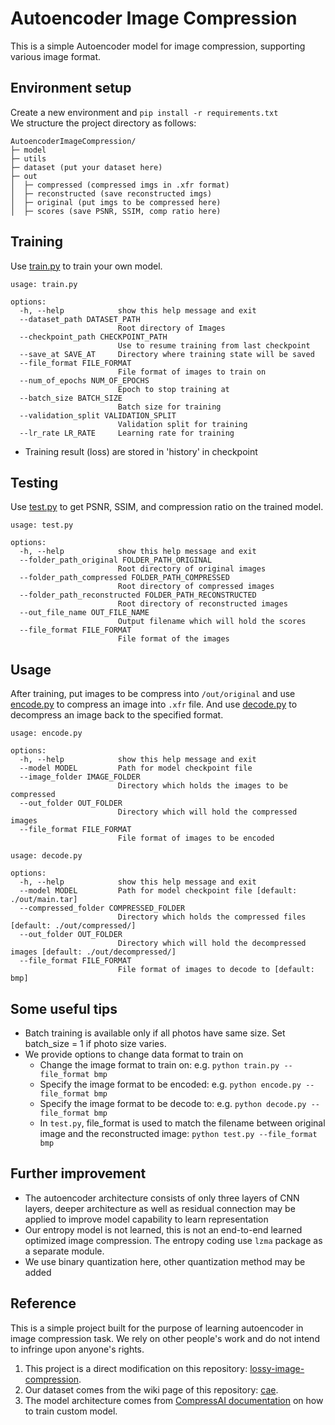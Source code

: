 # Autoencoder Image Compression
This is a simple Autoencoder model for image compression, supporting various image format.

## Environment setup
Create a new environment and `pip install -r requirements.txt`  
We structure the project directory as follows:  
```
AutoencoderImageCompression/
├─ model
├─ utils
├─ dataset (put your dataset here)
├─ out 
│  ├─ compressed (compressed imgs in .xfr format)
│  ├─ reconstructed (save reconstructed imgs)
│  ├─ original (put imgs to be compressed here)
│  ├─ scores (save PSNR, SSIM, comp ratio here)
```

## Training
Use [train.py](./train.py) to train your own model.  

```
usage: train.py 

options:
  -h, --help            show this help message and exit
  --dataset_path DATASET_PATH
                        Root directory of Images
  --checkpoint_path CHECKPOINT_PATH
                        Use to resume training from last checkpoint
  --save_at SAVE_AT     Directory where training state will be saved
  --file_format FILE_FORMAT
                        File format of images to train on
  --num_of_epochs NUM_OF_EPOCHS
                        Epoch to stop training at
  --batch_size BATCH_SIZE
                        Batch size for training
  --validation_split VALIDATION_SPLIT
                        Validation split for training
  --lr_rate LR_RATE     Learning rate for training
```

* Training result (loss) are stored in 'history' in checkpoint

## Testing
Use [test.py](./test.py) to get PSNR, SSIM, and compression ratio on the trained model.  

```
usage: test.py 

options:
  -h, --help            show this help message and exit
  --folder_path_original FOLDER_PATH_ORIGINAL
                        Root directory of original images
  --folder_path_compressed FOLDER_PATH_COMPRESSED
                        Root directory of compressed images
  --folder_path_reconstructed FOLDER_PATH_RECONSTRUCTED
                        Root directory of reconstructed images
  --out_file_name OUT_FILE_NAME
                        Output filename which will hold the scores
  --file_format FILE_FORMAT
                        File format of the images
```

## Usage
After training, put images to be compress into `/out/original` and use [encode.py](./encode.py) to compress an image into `.xfr` file. And use [decode.py](./decode.py) to decompress an image back to the specified format.  

```
usage: encode.py 

options:
  -h, --help            show this help message and exit
  --model MODEL         Path for model checkpoint file
  --image_folder IMAGE_FOLDER
                        Directory which holds the images to be compressed
  --out_folder OUT_FOLDER
                        Directory which will hold the compressed images
  --file_format FILE_FORMAT
                        File format of images to be encoded
```

```
usage: decode.py 

options:
  -h, --help            show this help message and exit
  --model MODEL         Path for model checkpoint file [default: ./out/main.tar]
  --compressed_folder COMPRESSED_FOLDER
                        Directory which holds the compressed files [default: ./out/compressed/]
  --out_folder OUT_FOLDER
                        Directory which will hold the decompressed images [default: ./out/decompressed/]
  --file_format FILE_FORMAT
                        File format of images to decode to [default: bmp]
```

## Some useful tips
* Batch training is available only if all photos have same size. Set batch_size = 1 if photo size varies.
* We provide options to change data format to train on
    * Change the image format to train on: e.g. `python train.py --file_format bmp`
    * Specify the image format to be encoded: e.g. `python encode.py --file_format bmp`
    * Specify the image format to be decode to: e.g. `python decode.py --file_format bmp`
    * In `test.py`, file_format is used to match the filename between original image and the reconstructed image: `python test.py --file_format bmp`

## Further improvement
* The autoencoder architecture consists of only three layers of CNN layers, deeper architecture as well as residual connection may be applied to improve model capability to learn representation
* Our entropy model is not learned, this is not an end-to-end learned optimized image compression. The entropy coding use `lzma` package as a separate module.
* We use binary quantization here, other quantization method may be added

## Reference
This is a simple project built for the purpose of learning autoencoder in image compression task. We rely on other people's work and do not intend to infringe upon anyone's rights.

1. This project is a direct modification on this repository: [lossy-image-compression](https://github.com/abskj/lossy-image-compression).  
2. Our dataset comes from the wiki page of this repository: [cae](https://github.com/alexandru-dinu/cae/wiki).  
3. The model architecture comes from [CompressAI documentation](https://interdigitalinc.github.io/CompressAI/tutorials/tutorial_custom.html) on how to train custom model.